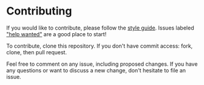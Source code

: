 # Contributing

If you would like to contribute, please follow the [style guide](STYLE.md).
Issues labeled ["help
wanted"](https://github.com/coach/meta/labels/help%20wanted) are a good
place to start!

To contribute, clone this repository. If you don't have commit access: fork,
clone, then pull request.

Feel free to comment on any issue, including proposed changes. If you have any
questions or want to discuss a new change, don't hesitate to file an issue.
